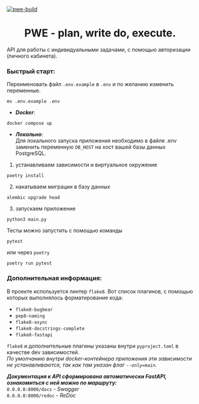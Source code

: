 [![pwe-build](https://github.com/vartmih/PWE/actions/workflows/fastapi-app.yml/badge.svg?branch=develop)](https://github.com/vartmih/PWE/actions/workflows/fastapi-app.yml)
<h1 align="center">PWE - plan, write do, execute.</h1>

API для работы с индивидуальными задачами, с помощью авторизации (личного кабинета).

### Быстрый старт:

Переименовать файл `.env.example` в `.env` и по желанию изменить переменные.

```
mv .env.example .env
```

- ***Docker***:

```
docker compose up
```

- ***Локально***:  
  Для локального запуска приложения необходимо в файле .env заменить переменную `DB_HOST` на хост
  вашей базы данных PostgreSQL.

1. устанавливаем зависимости и виртуальное окружение

```
poetry install
```

2. накатываем миграции в базу данных

```
alembic upgrade head
```

3. запускаем приложение

```
python3 main.py
```
Тесты можно запустить с помощью команды
```
pytest
```  
или через `poetry`
```
poetry run pytest
```
### Дополнительная информация:

В проекте используется линтер `flake8`. Вот список плагинов, с помощью которых выполнялось форматирование кода:

- `flake8-bugbear`
- `pep8-naming`
- `flake8-async`
- `flake8-docstrings-complete`
- `flake8-fastapi`

`flake8` и дополнительные плагины указаны внутри `pyproject.toml` в качестве dev зависимостей.  
*По умолчанию внутри docker-контейнера приложения эти зависимости не устанавливаются, так как там указан
флаг `--only=main`.*

***Документация к API сформирована автоматически FastAPI, ознакомиться с ней можно по маршруту:***  
`0.0.0.0:8000/docs` *- Swagger*  
`0.0.0.0:8000/redoc` *- ReDoc*
